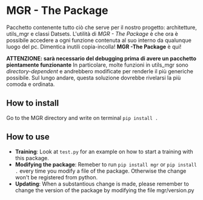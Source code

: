 # MGR - The Package

Pacchetto contenente tutto ciò che serve per il nostro progetto: architetture, utils_mgr e classi Datsets.
L'utilità di *MGR - The Package* è che ora è possibile accedere a ogni funzione contenuta al suo interno da qualunque luogo del pc.
Dimentica inutili copia-incolla! **MGR -The Package** è qui!

**ATTENZIONE: sarà necessario del debugging prima di avere un pacchetto pientamente funzionante**
In particolare, molte funzioni in utils_mgr sono *directory-dependent* e andrebbero modificate per renderle il più generiche possibile.
Sul lungo andare, questa soluzione dovrebbe rivelarsi la più comoda e ordinata.

## How to install
Go to the MGR directory and write on terminal `pip install .`

## How to use
- **Training**: Look at `test.py` for an example on how to start a training with this package.
- **Modifying the package**: Remeber to run `pip install mgr` or `pip install .` every time you modify a file of the package. Otherwise the change won't be registered from python.
- **Updating**: When a substantious change is made, please remember to change the version of the package by modifying the file mgr/version.py


